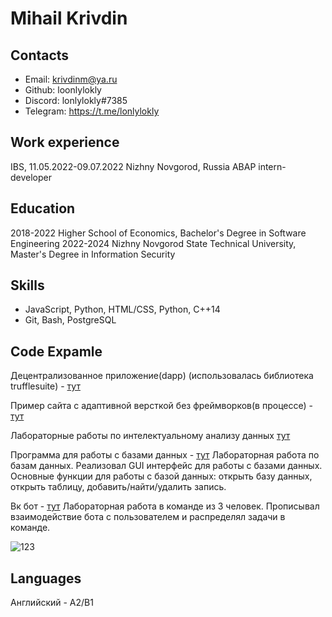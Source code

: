 # Mihail Krivdin
## Contacts
- Email: krivdinm@ya.ru
- Github: loonlylokly
- Discord: lonlylokly#7385
- Telegram: https://t.me/lonlylokly

## Work experience
IBS, 11.05.2022-09.07.2022
Nizhny Novgorod, Russia
ABAP intern-developer
## Education
2018-2022 Higher School of Economics, Bachelor's Degree in Software Engineering
2022-2024 Nizhny Novgorod State Technical University, Master's Degree in Information Security
## Skills
 - JavaScript, Python, HTML/CSS, Python, C++14
 - Git, Bash, PostgreSQL

## Code Expamle
Децентрализованное приложение(dapp) (использовалась библиотека trufflesuite) - [тут](https://github.com/loonlylokly/cryptogame)

Пример сайта с адаптивной версткой без фреймворков(в процессе) - [тут](https://loonlylokly.github.io/online-zoo/online-zoo/pages/main/index.html)

Лабораторные работы по интелектуальному анализу данных [тут](https://github.com/loonlylokly/DataMining)

Программа для работы с базами данных - [тут](https://github.com/lonleylokle/LabaDB)
Лабораторная работа по базам данных. Реализовал GUI интерфейс для работы с базами данных. Основные функции для работы с базой данных: открыть базу данных, открыть таблицу, добавить/найти/удалить запись.

Вк бот - [тут](https://github.com/loonlylokly/obshak-bot)
Лабораторная работа в команде из 3 человек. Прописывал взаимодействие бота с пользователем и распределял задачи в команде.

 ![123](https://www.codewars.com/users/loonlylokly/badges/large)
## Languages
Английский - A2/B1
